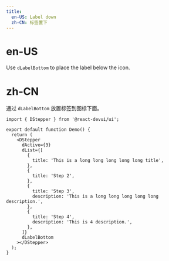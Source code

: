 ```yaml
---
title:
  en-US: Label down
  zh-CN: 标签置下
---
```


# en-US

Use `dLabelBottom` to place the label below the icon.

# zh-CN

通过 `dLabelBottom` 放置标签到图标下面。

```tsx
import { DStepper } from '@react-devui/ui';

export default function Demo() {
  return (
    <DStepper
      dActive={3}
      dList={[
        {
          title: 'This is a long long long long long title',
        },
        {
          title: 'Step 2',
        },
        {
          title: 'Step 3',
          description: 'This is a long long long long long description.',
        },
        {
          title: 'Step 4',
          description: 'This is 4 description.',
        },
      ]}
      dLabelBottom
    ></DStepper>
  );
}
```
